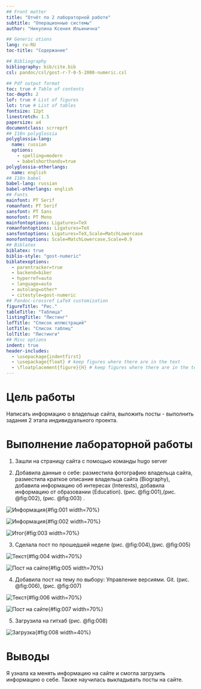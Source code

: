 ```yaml
---
## Front matter
title: "Отчёт по 2 лабораторной работе"
subtitle: "Операционные системы"
author: "Никулина Ксения Ильинична"

## Generic otions
lang: ru-RU
toc-title: "Содержание"

## Bibliography
bibliography: bib/cite.bib
csl: pandoc/csl/gost-r-7-0-5-2008-numeric.csl

## Pdf output format
toc: true # Table of contents
toc-depth: 2
lof: true # List of figures
lot: true # List of tables
fontsize: 12pt
linestretch: 1.5
papersize: a4
documentclass: scrreprt
## I18n polyglossia
polyglossia-lang:
  name: russian
  options:
	- spelling=modern
	- babelshorthands=true
polyglossia-otherlangs:
  name: english
## I18n babel
babel-lang: russian
babel-otherlangs: english
## Fonts
mainfont: PT Serif
romanfont: PT Serif
sansfont: PT Sans
monofont: PT Mono
mainfontoptions: Ligatures=TeX
romanfontoptions: Ligatures=TeX
sansfontoptions: Ligatures=TeX,Scale=MatchLowercase
monofontoptions: Scale=MatchLowercase,Scale=0.9
## Biblatex
biblatex: true
biblio-style: "gost-numeric"
biblatexoptions:
  - parentracker=true
  - backend=biber
  - hyperref=auto
  - language=auto
  - autolang=other*
  - citestyle=gost-numeric
## Pandoc-crossref LaTeX customization
figureTitle: "Рис."
tableTitle: "Таблица"
listingTitle: "Листинг"
lofTitle: "Список иллюстраций"
lotTitle: "Список таблиц"
lolTitle: "Листинги"
## Misc options
indent: true
header-includes:
  - \usepackage{indentfirst}
  - \usepackage{float} # keep figures where there are in the text
  - \floatplacement{figure}{H} # keep figures where there are in the text
---
```


# Цель работы

Написать информацию о владельце сайта, выложить посты - выполнить задания 2 этапа индивидуального проекта. 

# Выполнение лабораторной работы

1. Зашли на страницу сайта с помощью команды hugo server 

2. Добавила данные о себе: разместила фотографию владельца сайта, разместила краткое описание владельца сайта (Biography), добавила информацию об интересах (Interests), добавила информацию от образовании (Education). (рис. @fig:001),(рис. @fig:002),  (рис. @fig:003) .


![Информация](image/1.png){#fig:001 width=70%}

![Информация](image/2.png){#fig:002 width=70%}

![Итог](image/3.png){#fig:003 width=70%}


3. Сделала пост по прошедшей неделе (рис. @fig:004),(рис. @fig:005)

![Текст](image/4.png){#fig:004 width=70%}

![Пост на сайте](image/5.png){#fig:005 width=70%}

4. Добавила пост на тему по выбору: Управление версиями. Git. (рис. @fig:006), (рис. @fig:007)

![Текст](image/6.png){#fig:006 width=70%}

![Пост на сайте](image/7.png){#fig:007 width=70%}

5. Загрузила на гитхаб (рис. @fig:008)

![Загрузка](image/8.png){#fig:008 width=40%}



# Выводы

Я узнала ка менять информацию на сайте и смогла загрузить информацию о себе. Также научилась выкладывать посты на сайте.

